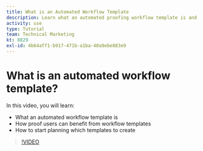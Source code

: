 ```yaml
---
title: What is an Automated Workflow Template
description: Learn what an automated proofing workflow template is and how proof users can benefit from templates. Start planning which templates to create.
activity: use
type: Tutorial
team: Technical Marketing
kt: 8829
exl-id: 4b64aff1-b917-471b-a1ba-40a9ebe883e9
---
```

# What is an automated workflow template?

In this video, you will learn:

* What an automated workflow template is
* How proof users can benefit from workflow templates
* How to start planning which templates to create

>[!VIDEO](https://video.tv.adobe.com/v/335129/?quality=12)

<!---
Learn More Icon
Automated workflow overview
Create and manage Automated Workflow templates
Configure a proof
--->

